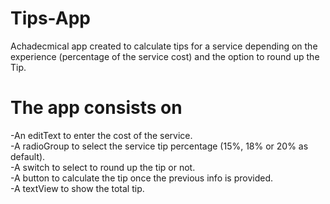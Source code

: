 # Tips-App
Achadecmical app created to calculate tips for a service depending on the experience (percentage of the service cost) and the option to round up the Tip.


# The app consists on

-An editText to enter the cost of the service.  
-A radioGroup to select the service tip percentage (15%, 18% or 20% as default).  
-A switch to select to round up the tip or not.  
-A button to calculate the tip once the previous info is provided.  
-A textView to show the total tip.  
